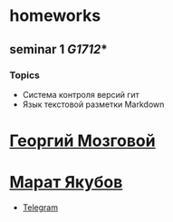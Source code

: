 # homeworks
## seminar 1 *G1712** 
### Topics
* Система контроля версий гит
* Язык текстовой разметки Markdown

# [Георгий Мозговой](mailto:gkmozgovoy@gmail.com)
# [Марат Якубов](mailto:mn.yakubov@gmail.com)
* [Telegram](https://t.me/maratNaufal_ugli)
